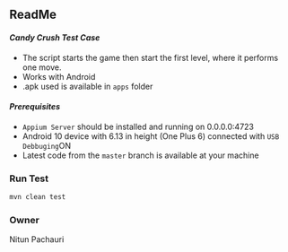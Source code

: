 ## ReadMe
#### _Candy Crush Test Case_
- The script starts the game then start the first level, where it performs one
  move.
- Works with Android
- .apk used is available in `apps` folder

#### _Prerequisites_
- `Appium Server` should be installed and running on 0.0.0.0:4723
- Android 10 device with 6.13 in height (One Plus 6) connected with `USB Debbuging`ON
- Latest code from the `master` branch is available at your machine

### Run Test
```sh
mvn clean test
```

### Owner
Nitun Pachauri
